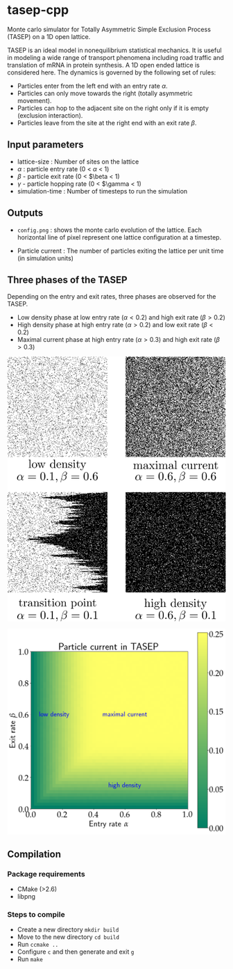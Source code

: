 # tasep-cpp
Monte carlo simulator for Totally Asymmetric Simple Exclusion Process (TASEP) on a 1D open lattice.

TASEP is an ideal model in nonequilibrium statistical mechanics. It is useful in modeling a wide range of transport phenomena including road traffic and translation of mRNA in protein synthesis. 
A 1D open ended lattice is considered here. The dynamics is governed by the following set of rules:
- Particles enter from the left end with an entry rate $\alpha$. 
- Particles can only move towards the right (totally asymmetric movement).
- Particles can hop to the adjacent site on the right only if it is empty (exclusion interaction).
- Particles leave from the site at the right end with an exit rate $\beta$.


## Input parameters

* lattice-size : Number of sites on the lattice
* $\alpha$ : particle entry rate (0 < $\alpha$ < 1)
* $\beta$ - particle exit rate (0 < $\beta < 1)
* $\gamma$ - particle hopping rate (0 < $\gamma < 1)
* simulation-time : Number of timesteps to run the simulation

## Outputs

* ```config.png``` : shows the monte carlo evolution of the lattice. Each horizontal line of pixel represent one lattice configuration at a timestep. 

* Particle current : The number of particles exiting the lattice per unit time (in simulation units)

## Three phases of the TASEP
Depending on the entry and exit rates, three phases are observed for the TASEP.
- Low density phase at low entry rate ($\alpha < 0.2$) and high exit rate ($\beta > 0.2$)
- High density phase at high entry rate ($\alpha > 0.2$) and low exit rate ($\beta < 0.2$)
- Maximal current phase at high entry rate ($\alpha > 0.3$) and high exit rate ($\beta > 0.3$)

![Typical-Configurations](/configs.png)

![Phase-diagram](/phase.png)

## Compilation

### Package requirements

* CMake (>2.6)
* libpng

### Steps to compile

* Create a new directory ```mkdir build```
* Move to the new directory ```cd build```
* Run ```ccmake ..```
* Configure ```c``` and then generate and exit ```g```
* Run ```make```


